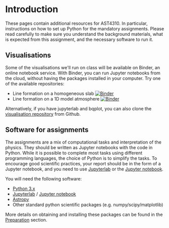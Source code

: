 # Introduction


These pages contain additional resources for AST4310. In particular, instructions on how to set up Python for the mandatory assignments. Please read carefully to make sure you understand the background materials, what is expected from this assignment, and the necessary software to run it.

## Visualisations

Some of the visualisations we'll run on class will be available on Binder, an online notebook service. With Binder, you can run Jupyter notebooks from the cloud, without having the packages installed in your computer. Try one of the available repositories:

* Line formation on a homogeneous slab [![Binder](https://mybinder.org/badge_logo.svg)](https://mybinder.org/v2/gh/tiagopereira/rt-viz/master?filepath=notebooks%2Fline_formation_slab.ipynb)
* Line formation on a 1D model atmosphere [![Binder](https://mybinder.org/badge_logo.svg)](https://mybinder.org/v2/gh/tiagopereira/rt-viz/master?filepath=notebooks%2Fline_formation_atmos1d.ipynb)

Alternatively, if you have jupyterlab and bqplot, you can also clone the [visualisation repository](https://github.com/tiagopereira/rt-viz) from Github.

## Software for assignments

The assignments are a mix of computational tasks and interpretation of the physics. They should be written as Jupyter notebooks with the code in Python. While it is possible to complete most tasks using different programming languages, the choice of Python is to simplify the tasks. To encourage good scientific practices, your report should be in the form of a Jupyter notebook, and you need to use [Jupyterlab](https://jupyterlab.readthedocs.io/en/latest/) or the [Jupyter notebook](https://jupyter.org/).

You will need the following software:

* [Python 3.x](https://docs.python.org/3/)
* [Jupyterlab](https://jupyterlab.readthedocs.io/en/latest/) / [Jupyter notebook](https://jupyter.org/)
* [Astropy](https://www.astropy.org/)
* Other standard python scientific packages (e.g. numpy/scipy/matplotlib)

More details on obtaining and installing these packages can be found in the [Preparation](prep.md) section.
